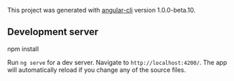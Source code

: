 This project was generated with [angular-cli](https://github.com/angular/angular-cli) version 1.0.0-beta.10.

## Development server

npm install

Run `ng serve` for a dev server. Navigate to `http://localhost:4200/`. The app will automatically reload if you change any of the source files.
